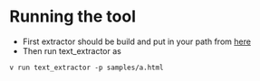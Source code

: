 # Running the tool

- First extractor should be build and put in your path from [here](https://github.com/ashraffouda/extractor)
- Then run text_extractor as

```
v run text_extractor -p samples/a.html
```
